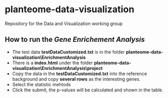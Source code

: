 # planteome-data-visualization
Repository for the Data and Visualization working group
## How to run the *Gene Enrichement Analysis*

* The test data **testDataCustomized.txt** is in the folder **planteome-data-visualization\EnrichmentAnalysis**
* There is a **index.html** under the folder **planteome-data-visualization\EnrichmentAnalysis\project**
* Copy the data in the **testDataCustomized.txt** into the reference background and copy **several rows** as the interesting genes. 
* Select the statistic mehtods
* Click the submit, the p-values will be calculated and shown in the table.
